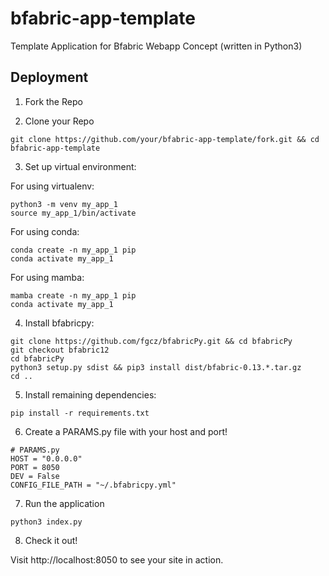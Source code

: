 # bfabric-app-template
Template Application for Bfabric Webapp Concept (written in Python3) 

## Deployment 

1) Fork the Repo 

2) Clone your Repo

``` 
git clone https://github.com/your/bfabric-app-template/fork.git && cd bfabric-app-template
```
3) Set up virtual environment:

For using virtualenv: 
``` 
python3 -m venv my_app_1
source my_app_1/bin/activate
```

For using conda: 

```
conda create -n my_app_1 pip
conda activate my_app_1
```

For using mamba: 
```
mamba create -n my_app_1 pip
conda activate my_app_1
```

4) Install bfabricpy: 

```
git clone https://github.com/fgcz/bfabricPy.git && cd bfabricPy
git checkout bfabric12 
cd bfabricPy
python3 setup.py sdist && pip3 install dist/bfabric-0.13.*.tar.gz
cd ..
```

5) Install remaining dependencies:

```
pip install -r requirements.txt
``` 

6) Create a PARAMS.py file with your host and port!

```
# PARAMS.py
HOST = "0.0.0.0"
PORT = 8050
DEV = False
CONFIG_FILE_PATH = "~/.bfabricpy.yml"
```

7) Run the application 

```
python3 index.py
```

8) Check it out! 

Visit http://localhost:8050 to see your site in action.

